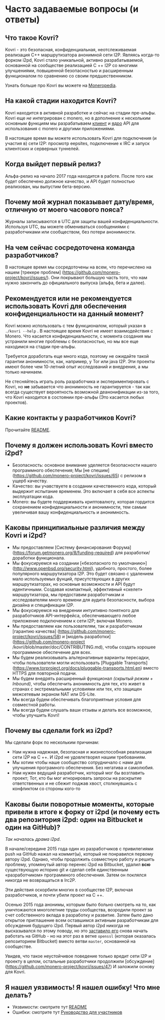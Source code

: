 # Часто задаваемые вопросы (и ответы)

## Что такое Kovri?
Kovri - это безопасная, конфиденциальная, неотслеживаемая реализация C++ маршрутизатора анонимной сети I2P. Являясь когда-то форком i2pd, Kovri стало уникальной, активно разрабатываемой, основанной на сообществе реализацией C ++ I2P со многими улучшениями, повышенной безопасностью и расширенным функционалом по сравнению со своим предшественником.

Узнать больше про Kovri вы можете на [Moneropedia](https://getmonero.org/knowledge-base/moneropedia/kovri).

## На какой стадии находится Kovri?
Kovri находится в активной разработке и сейчас на стадии пре-альфы. Kovri еще *не* интегрирован с monero, но в дополнение к нескольким основным функциям мы разрабатываем [клиент](https://github.com/monero-project/kovri/issues/351) и [ядро](https://github.com/monero-project/kovri/issues/350) API для использования с monero и другими приложениями.

В настоящее время вы можете использовать Kovri для подключения (и участия в) сети I2P: просмотр eepsites, подключение к IRC и запуск клиентских и серверных туннелей.

## Когда выйдет первый релиз?
Альфа-релиз на начало 2017 года находится в работе. После того как будет обеспечено должное качество, и API будет полностью реализован, мы выпустим бета-версию.

## Почему мой журнал показывает дату/время, отличную от моего часового пояса?
Журналы записываются в UTC для защиты вашей конфиденциальности. Используя UTC, вы можете обмениваться сообщениями с разработчиками или сообществом, без потери анонимности.

## На чем сейчас сосредоточена команда разработчиков?
В настоящее время мы сосредоточены на всем, что перечислено на нашем [трекере проблем] (https://github.com/monero-project/kovri/issues/). Они покрывают большую часть того, что нам нужно закончить до официального выпуска (альфа, бета и далее).

##  Рекомендуется или не рекомендуется использовать Kovri для обеспечения конфиденциальности на данный момент?
Kovri можно использовать с тем функционалом, который указан в ```./kovri --help``` . В настоящее время Kovri не имеет взаимодействия с Monero. Что касается конфиденциальности, с момента создания мы устранили многие проблемы с безопасностью, но мы все еще находимся на стадии пре-альфы.

Требуется доработать еще много кода, поэтому не ожидайте такой гарантии анонимности, как, например, у Tor или java I2P. Эти проекты имеют более чем 10-летний опыт исследований и внедрения, а мы только начинаем.

Не стесняйтесь играть роль разработчика и экспериментировать с Kovri, но **не** забывается что анонимность не гарантируется - так как всегда существует вероятность возможной деанонификации из-за того, что Kovri находится в состоянии пре-альфы (Это касается любых проектов).

##  Какие контакты у разработчиков Kovri?
Прочитайте [README](https://github.com/monero-project/kovri/blob/master/README.md).

## Почему я должен использовать Kovri вместо i2pd?

- Безопасность: основное внимание уделяется безопасности нашего программного обеспечения; Мы [не спешим] (https://github.com/monero-project/kovri/issues/65) с релизом в ущерб качеству.
- Качество: вы учавствуете в создании качественного кода, который выдержит испытание временем. Это включает в себя все аспекты эксплуатации кода.
- Monero: вы будете поддерживать криптовалюту, которая гордится сохранением конфиденциальности и анонимности, тем самым увеличивая вашу конфиденциальность и анонимность.

## Каковы принципиальные различия между Kovri и i2pd?

- Мы предоставляем [Систему финансирования Форума] (https://forum.getmonero.org/8/funding-required) для разработки/доработки функционала.
- Мы фокусируемся на создании [«безопасного по умолчанию»] (http://www.openbsd.org/security.html), удобного, простого, более популярного маршрутизатора I2P. Это будет связано с удалением мало используемых фунций, присутствующих в других маршрутизаторах, но основные возможности и API будут идентичными. Создавая компактный, эффективный «скелет» маршрутизатора, мы предоставим разработчикам и исследователям много времени для аудита безопасности, выбора дизайна и спецификации I2P.
- Мы фокусируемся на внедрении интуитивно понятного для разработчиков API-интерфейса, обеспечивающего любое приложение подключением к сети I2P; включая Monero.
- Мы предоставляем как пользователям, так и разработчикам [гарантию качества] (https://github.com/monero-project/kovri/issues/58) и [модель разработки] (https://github.com/monero-project /kovri/blob/master/doc/CONTRIBUTING.md), чтобы создать хорошее программное обеспечение для всех.
- Мы будем реализовывать альтернативные варианты пересадки, чтобы пользователи могли использовать [Pluggable Transports] (https://www.torproject.org/docs/pluggable-transports.html.en) вместо HTTPS для повторной подачи.
- Мы будем внедрять расширенный функционал *(скрытый режим + Inbound)*, чтобы обеспечить анонимность для тех, кто живет в странах с экстремальными условиями или тех, кто защищен межсетевым экраном NAT или DS-Lite.
- Мы всегда будем обеспечивать благоприятные условия для совместной работы.
- Мы всегда будем слушать ваши отзывы и делать все возможное, чтобы улучшить Kovri!


## Почему вы сделали fork из i2pd?

Мы сделали форк по нескольким причинам:

- Нам нужна надежная, безопасная и жизнеспособная реализация сети I2P на C ++. И i2pd не удовлетворял нашим требованиям.
- Мы хотим чтобы наше сообщество сотрудничало с нами для улучшения програмного обеспечения. Без негатива и самолюбия.
- Нам нужен ведущий разработчик, который мог бы возглавить проект; Тот, кто бы мог игнорировать запросы на раскрытие ответственных и не сбежит поджав хвост, столкнувшись с конфликтом со стороны кого-то

## Каковы были поворотные моменты, которые привели в итоге к форку от i2pd (и почему есть два репозитория i2pd: один на Bitbucket и один на GitHub)?

*Так началась драма i2pd*.

В начале/середине 2015 года один из разработчиков с привилегиями push на GitHub нажал на коммит(ы), который не понравился первому автору i2pd. Однако, чтобы продолжить совместную работу и решить проблему, упомянутый автор перенес i2pd на Bitbucket, удалил **всю** существующую историю git и сделал себя единственным «разработчиком» программного обеспечения. Затем он поклялся никогда не возвращаться в Irc2P.

Эти действия оскорбили многих в сообществе I2P, включая разработчиков, и почти убили проект на C ++.

Осенью 2015 года анонимы, которым было больно смотреть на то, как уничтожаются многолетние труды сообщества, возродили проект за счет собственного вклада в разработку и развитие. Затем было дано открытое приглашение всем оставшимся активным разработчикам для обсуждения будущего i2pd. Первый автор i2pd никогда не высказывался по этому поводу, но это [заставило его](https://github.com/PurpleI2P/i2pd/issues/279) снова начать работать на GitHub - но на этот раз в ветке ```openssl``` (которая оказалась репозиторием Bitbucket) вместо ветви ```master```, основанной на сообществе.

Увидев, что такое неустойчивое поведение только вредит сети I2P и проекту в целом, остальные разработчики продолжили [обсуждение] (https://github.com/monero-project/kovri/issues/47) И заложили основу для Kovri.

## Я нашел уязвимость! Я нашел ошибку! Что мне делать?
- Уязвимости: смотрите тут [README](https://github.com/monero-project/kovri/blob/master/README.md)
- Ошибки: смотрите тут [Руководство для участников](https://github.com/monero-project/kovri/blob/master/doc/CONTRIBUTING.md)
